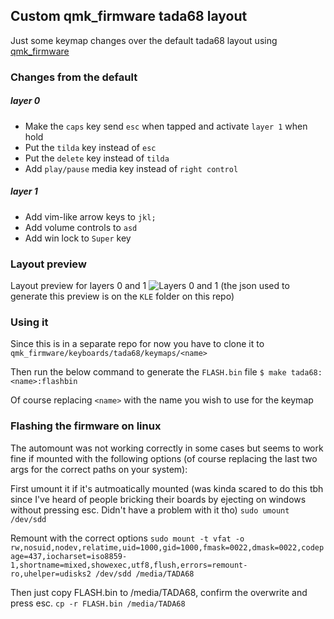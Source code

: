 ## Custom qmk_firmware tada68 layout
Just some keymap changes over the default tada68 layout using [qmk_firmware](https://github.com/qmk/qmk_firmware/)

### Changes from the default

##### layer 0
- Make the `caps` key send `esc` when tapped and activate `layer 1` when hold
- Put the `tilda` key instead of `esc`
- Put the `delete` key instead of `tilda`
- Add `play/pause` media key instead of `right control`

##### layer 1
- Add vim-like arrow keys to `jkl;`
- Add volume controls to `asd`
- Add win lock to `Super` key

### Layout preview
Layout preview for layers 0 and 1
![Layers 0 and 1](https://i.imgur.com/34TSAAq.png)
(the json used to generate this preview is on the `KLE` folder on this repo)

### Using it
Since this is in a separate repo for now you have to clone it to
`qmk_firmware/keyboards/tada68/keymaps/<name>`

Then run the below command to generate the `FLASH.bin` file
`$ make tada68:<name>:flashbin`

Of course replacing `<name>` with the name you wish to use for the keymap

### Flashing the firmware on linux
The automount was not working correctly in some cases but seems to work fine if mounted with the following options (of course replacing the last two args for the correct paths on your system):

First umount it if it's autmoatically mounted (was kinda scared to do this tbh since I've heard of people bricking their boards by ejecting on windows without pressing esc. Didn't have a problem with it tho)
`sudo umount /dev/sdd`

Remount with the correct options
`sudo mount -t vfat -o rw,nosuid,nodev,relatime,uid=1000,gid=1000,fmask=0022,dmask=0022,codepage=437,iocharset=iso8859-1,shortname=mixed,showexec,utf8,flush,errors=remount-ro,uhelper=udisks2 /dev/sdd /media/TADA68`

Then just copy FLASH.bin to /media/TADA68, confirm the overwrite and press esc.
`cp -r FLASH.bin /media/TADA68`

